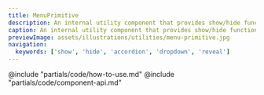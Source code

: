 ```yaml
---
title: MenuPrimitive
description: An internal utility component that provides show/hide functionality.
caption: An internal utility component that provides show/hide functionality.
previewImage: assets/illustrations/utilities/menu-primitive.jpg
navigation:
  keywords: ['show', 'hide', 'accordion', 'dropdown', 'reveal']
---
```


<section data-tab="Code">
  @include "partials/code/how-to-use.md"
  @include "partials/code/component-api.md"
  <!-- @include "partials/code/showcase.md" -->
</section>